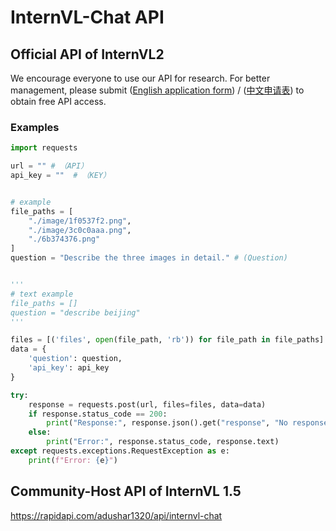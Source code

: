 # InternVL-Chat API

## Official API of InternVL2

We encourage everyone to use our API for research. For better management, please submit ([English application form](https://docs.google.com/forms/d/e/1FAIpQLSfMCzhPr1OOEKau_6jwTU0EiZMSFckDo-HMlc_hUudhF_97rw/viewform?usp=sf_link)) / ([中文申请表](https://wj.qq.com/s2/14910502/25a4/)) to obtain free API access.

### Examples

```python
import requests

url = "" # （API）
api_key = ""  # （KEY）


# example
file_paths = [
    "./image/1f0537f2.png",
    "./image/3c0c0aaa.png",
    "./6b374376.png"
]
question = "Describe the three images in detail." # (Question)


'''
# text example
file_paths = []
question = "describe beijing"
'''

files = [('files', open(file_path, 'rb')) for file_path in file_paths]
data = {
    'question': question,
    'api_key': api_key
}

try:
    response = requests.post(url, files=files, data=data)
    if response.status_code == 200:
        print("Response:", response.json().get("response", "No response key found in the JSON."))
    else:
        print("Error:", response.status_code, response.text)
except requests.exceptions.RequestException as e:
    print(f"Error: {e}")
```

## Community-Host API of InternVL 1.5

https://rapidapi.com/adushar1320/api/internvl-chat

<br>
<br>
